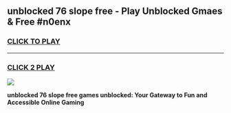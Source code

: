 
## unblocked 76 slope free - Play Unblocked Gmaes & Free #n0enx
<h3>
<a href="https://news.freeplayer.one?title=unblocked_76_slope_free&ref=24F">CLICK TO PLAY</a></h3>
<hr>

<h3>
<a href="https://news.freeplayer.one?title=unblocked_76_slope_free&ref=24F">CLICK 2 PLAY</a>
  
</h3>

<a href="https://news.freeplayer.one?title=unblocked_76_slope_free&ref=24F/"><img src="https://clearcache.store/games.png"></a>


**unblocked 76 slope free games unblocked: Your Gateway to Fun and Accessible Online Gaming**
